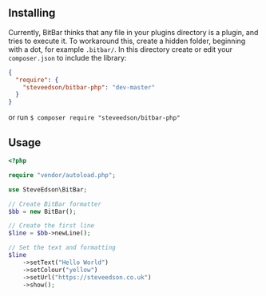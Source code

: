 ## Installing

Currently, BitBar thinks that any file in your plugins directory is a plugin, and tries to execute it. To workaround this, create a hidden folder, beginning with a dot, for example `.bitbar/`. In this directory create or edit your `composer.json` to include the library:


```json
{
  "require": {
    "steveedson/bitbar-php": "dev-master"
  }
}
```

or run `$ composer require "steveedson/bitbar-php"`

## Usage

```php
<?php

require "vendor/autoload.php";

use SteveEdson\BitBar;

// Create BitBar formatter
$bb = new BitBar();

// Create the first line
$line = $bb->newLine();

// Set the text and formatting
$line
    ->setText("Hello World")
    ->setColour("yellow")
    ->setUrl("https://steveedson.co.uk")
    ->show();
```

